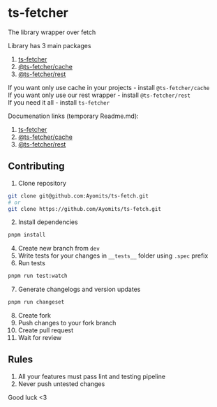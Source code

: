 # ts-fetcher

The library wrapper over fetch <br>

Library has 3 main packages <br>


1. [ts-fetcher](https://www.npmjs.com/package/ts-fetcher)
2. [@ts-fetcher/cache](https://www.npmjs.com/package/@ts-fetcher/cache)
3. [@ts-fetcher/rest](https://www.npmjs.com/package/@ts-fetcher/rest)


If you want only use cache in your projects - install `@ts-fetcher/cache` <br>
If you want only use our rest wrapper - install `@ts-fetcher/rest` <br>
If you need it all - install `ts-fetcher`

Documenation links (temporary Readme.md): <br>

1. [ts-fetcher](https://github.com/Ayomits/ts-fetch/tree/main/packages/ts-fetcher)
2. [@ts-fetcher/cache](https://github.com/Ayomits/ts-fetch/tree/main/packages/cache)
3. [@ts-fetcher/rest](https://github.com/Ayomits/ts-fetch/tree/main/packages/rest)

## Contributing

1. Clone repository
```bash
git clone git@github.com:Ayomits/ts-fetch.git
# or
git clone https://github.com/Ayomits/ts-fetch.git
```

2. Install dependencies
```bash
pnpm install
```
4. Create new branch from `dev`
5. Write tests for your changes in `__tests__` folder using `.spec` prefix
6. Run tests
```bash
pnpm run test:watch
```
7. Generate changelogs and version updates
```bash
pnpm run changeset
```
8. Create fork
9. Push changes to your fork branch
10. Create pull request
11. Wait for review

## Rules

1. All your features must pass lint and testing pipeline
2. Never push untested changes

Good luck <3
